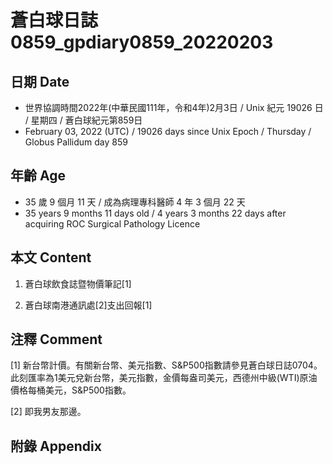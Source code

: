 [_metadata_:encoding]: - "utf-8"
[_metadata_:language]: - "zh-Hant-TW"
[_metadata_:fileformat]: - "markdown"
[_metadata_:MIME_type]: - "text/plain"
[_metadata_:markdown_version]: - "commonmark version 0.30"
[_metadata_:markdown_spec]: - "https://spec.commonmark.org/0.30/"

# 蒼白球日誌0859_gpdiary0859_20220203 #

## 日期 Date ##

* 世界協調時間2022年(中華民國111年，令和4年)2月3日 / Unix 紀元 19026 日 / 星期四 / 蒼白球紀元第859日
* February 03, 2022 (UTC) / 19026 days since Unix Epoch / Thursday / Globus Pallidum day 859

## 年齡 Age ##

* 35 歲 9 個月 11 天 / 成為病理專科醫師 4 年 3 個月 22 天
* 35 years 9 months 11 days old / 4 years 3 months 22 days after acquiring ROC Surgical Pathology Licence

## 本文 Content ##

1. 蒼白球飲食誌暨物價筆記[1]

    
2. 蒼白球南港通訊處[2]支出回報[1]

    

## 注釋 Comment ##

[1] 新台幣計價。有關新台幣、美元指數、S&P500指數請參見蒼白球日誌0704。此刻匯率為1美元兌新台幣，美元指數，金價每盎司美元，西德州中級(WTI)原油價格每桶美元，S&P500指數。


[2] 即我男友那邊。



## 附錄 Appendix ##

